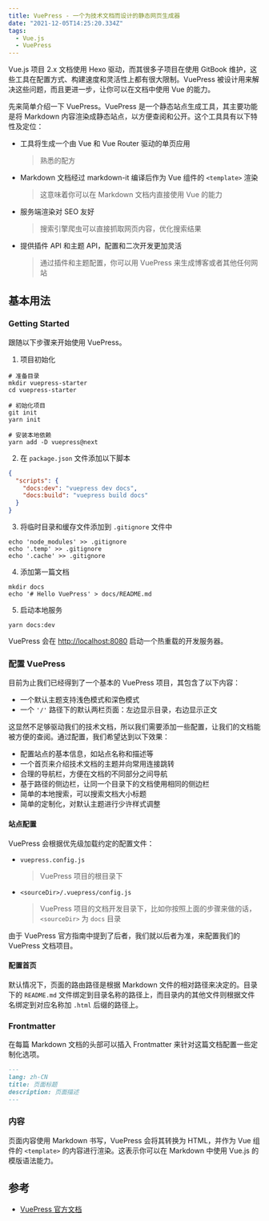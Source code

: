 ```yaml
---
title: VuePress - 一个为技术文档而设计的静态网页生成器
date: "2021-12-05T14:25:20.334Z"
tags:
  - Vue.js
  - VuePress
---
```


Vue.js 项目 2.x 文档使用 Hexo 驱动，而其很多子项目在使用 GitBook 维护，这些工具在配置方式、构建速度和灵活性上都有很大限制。VuePress 被设计用来解决这些问题，而且更进一步，让你可以在文档中使用 Vue 的能力。

先来简单介绍一下 VuePress。VuePress 是一个静态站点生成工具，其主要功能是将 Markdown 内容渲染成静态站点，以方便查阅和公开。这个工具具有以下特性及定位：

- 工具将生成一个由 Vue 和 Vue Router 驱动的单页应用
  > 熟悉的配方
- Markdown 文档经过 markdown-it 编译后作为 Vue 组件的 `<template>` 渲染
  > 这意味着你可以在 Markdown 文档内直接使用 Vue 的能力
- 服务端渲染对 SEO 友好
  > 搜索引擎爬虫可以直接抓取网页内容，优化搜索结果
- 提供插件 API 和主题 API，配置和二次开发更加灵活
  > 通过插件和主题配置，你可以用 VuePress 来生成博客或者其他任何网站

<!-- more -->

## 基本用法

### Getting Started

跟随以下步骤来开始使用 VuePress。

1. 项目初始化

```shell
# 准备目录
mkdir vuepress-starter
cd vuepress-starter

# 初始化项目
git init
yarn init

# 安装本地依赖
yarn add -D vuepress@next
```

2. 在 `package.json` 文件添加以下脚本

```json
{
  "scripts": {
    "docs:dev": "vuepress dev docs",
    "docs:build": "vuepress build docs"
  }
}
```

3. 将临时目录和缓存文件添加到 `.gitignore` 文件中

```shell
echo 'node_modules' >> .gitignore
echo '.temp' >> .gitignore
echo '.cache' >> .gitignore
```

4. 添加第一篇文档

```shell
mkdir docs
echo '# Hello VuePress' > docs/README.md
```

5. 启动本地服务

```shell
yarn docs:dev
```

VuePress 会在 [http://localhost:8080](http://localhost:8080) 启动一个热重载的开发服务器。

### 配置 VuePress

目前为止我们已经得到了一个基本的 VuePress 项目，其包含了以下内容：

- 一个默认主题支持浅色模式和深色模式
- 一个 `'/'` 路径下的默认两栏页面：左边显示目录，右边显示正文

这显然不足够驱动我们的技术文档，所以我们需要添加一些配置，让我们的文档能被方便的查阅。通过配置，我们希望达到以下效果：

- 配置站点的基本信息，如站点名称和描述等
- 一个首页来介绍技术文档的主题并向常用连接跳转
- 合理的导航栏，方便在文档的不同部分之间导航
- 基于路径的侧边栏，让同一个目录下的文档使用相同的侧边栏
- 简单的本地搜索，可以搜索文档大小标题
- 简单的定制化，对默认主题进行少许样式调整

#### 站点配置

VuePress 会根据优先级加载约定的配置文件：

- `vuepress.config.js`
  > VuePress 项目的根目录下
- `<sourceDir>/.vuepress/config.js`
  > VuePress 项目的文档开发目录下，比如你按照上面的步骤来做的话，`<sourceDir>` 为 `docs` 目录

由于 VuePress 官方指南中提到了后者，我们就以后者为准，来配置我们的 VuePress 文档项目。

#### 配置首页

默认情况下，页面的路由路径是根据 Markdown 文件的相对路径来决定的。目录下的 `README.md` 文件绑定到目录名称的路径上，而目录内的其他文件则根据文件名绑定到对应名称加 `.html` 后缀的路径上。

### Frontmatter

在每篇 Markdown 文档的头部可以插入 Frontmatter 来针对这篇文档配置一些定制化选项。

```markdown
---
lang: zh-CN
title: 页面标题
description: 页面描述
---
```

### 内容

页面内容使用 Markdown 书写，VuePress 会将其转换为 HTML，并作为 Vue 组件的 `<template>` 的内容进行渲染。这表示你可以在 Markdown 中使用 Vue.js 的模版语法能力。

## 参考

- [VuePress 官方文档](https://v2.vuepress.vuejs.org/zh/)
